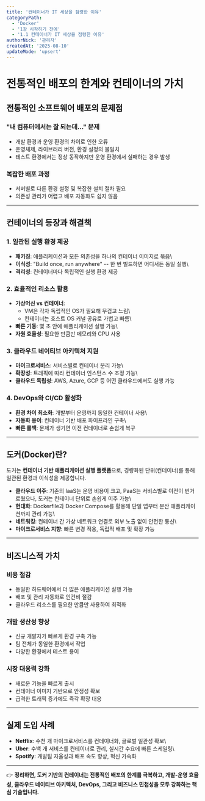 ```yaml
---
title: '컨테이너가 IT 세상을 점령한 이유'
categoryPath:
  - 'Docker'
  - '1장 시작하기 전에'
  - '1.1 컨테이너가 IT 세상을 점령한 이유'
authorNick: '관리자'
createdAt: '2025-08-10'
updateMode: 'upsert'
---
```


# 전통적인 배포의 한계와 컨테이너의 가치

## 전통적인 소프트웨어 배포의 문제점

### "내 컴퓨터에서는 잘 되는데..." 문제

-   개발 환경과 운영 환경의 차이로 인한 오류
-   운영체제, 라이브러리 버전, 환경 설정의 불일치
-   테스트 환경에서는 정상 동작하지만 운영 환경에서 실패하는 경우 발생

### 복잡한 배포 과정

-   서버별로 다른 환경 설정 및 복잡한 설치 절차 필요
-   의존성 관리가 어렵고 배포 자동화도 쉽지 않음

------------------------------------------------------------------------

## 컨테이너의 등장과 해결책

### 1. 일관된 실행 환경 제공

-   **패키징**: 애플리케이션과 모든 의존성을 하나의 컨테이너 이미지로
    묶음\
-   **이식성**: "Build once, run anywhere" -- 한 번 빌드하면 어디서든
    동일 실행\
-   **격리성**: 컨테이너마다 독립적인 실행 환경 제공

### 2. 효율적인 리소스 활용

-   **가상머신 vs 컨테이너**:
    -   VM은 각자 독립적인 OS가 필요해 무겁고 느림\
    -   컨테이너는 호스트 OS 커널 공유로 가볍고 빠름\
-   **빠른 기동**: 몇 초 안에 애플리케이션 실행 가능\
-   **자원 효율성**: 필요한 만큼만 메모리와 CPU 사용

### 3. 클라우드 네이티브 아키텍처 지원

-   **마이크로서비스**: 서비스별로 컨테이너 분리 가능\
-   **확장성**: 트래픽에 따라 컨테이너 인스턴스 수 조정 가능\
-   **클라우드 독립성**: AWS, Azure, GCP 등 어떤 클라우드에서도 실행
    가능

### 4. DevOps와 CI/CD 활성화

-   **환경 차이 최소화**: 개발부터 운영까지 동일한 컨테이너 사용\
-   **자동화 용이**: 컨테이너 기반 배포 파이프라인 구축\
-   **빠른 롤백**: 문제가 생기면 이전 컨테이너로 손쉽게 복구

------------------------------------------------------------------------

## 도커(Docker)란?

도커는 **컨테이너 기반 애플리케이션 실행 플랫폼**으로, 경량화된
단위(컨테이너)를 통해 일관된 환경과 이식성을 제공합니다.

-   **클라우드 이주**: 기존의 IaaS는 운영 비용이 크고, PaaS는 서비스별로
    이전이 번거로웠으나, 도커는 컨테이너 단위로 손쉽게 이주 가능\
-   **현대화**: Dockerfile과 Docker Compose를 활용해 단일 앱부터 분산
    애플리케이션까지 관리 가능\
-   **네트워킹**: 컨테이너 간 가상 네트워크 연결로 외부 노출 없이 안전한
    통신\
-   **마이크로서비스 지향**: 빠른 변경 적용, 독립적 배포 및 확장 가능

------------------------------------------------------------------------

## 비즈니스적 가치

### 비용 절감

-   동일한 하드웨어에서 더 많은 애플리케이션 실행 가능
-   배포 및 관리 자동화로 인건비 절감
-   클라우드 리소스를 필요한 만큼만 사용하여 최적화

### 개발 생산성 향상

-   신규 개발자가 빠르게 환경 구축 가능
-   팀 전체가 동일한 환경에서 작업
-   다양한 환경에서 테스트 용이

### 시장 대응력 강화

-   새로운 기능을 빠르게 출시
-   컨테이너 이미지 기반으로 안정성 확보
-   급격한 트래픽 증가에도 즉각 확장 대응

------------------------------------------------------------------------

## 실제 도입 사례

-   **Netflix**: 수천 개 마이크로서비스를 컨테이너화, 글로벌 일관성
    확보\
-   **Uber**: 수백 개 서비스를 컨테이너로 관리, 실시간 수요에 빠른
    스케일링\
-   **Spotify**: 개발팀 자율성과 배포 속도 향상, 혁신 가속화

------------------------------------------------------------------------

👉 **정리하면, 도커 기반의 컨테이너는 전통적인 배포의 한계를 극복하고,
개발-운영 효율성, 클라우드 네이티브 아키텍처, DevOps, 그리고 비즈니스
민첩성을 모두 강화하는 핵심 기술입니다.**
